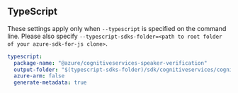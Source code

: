 ## TypeScript

These settings apply only when `--typescript` is specified on the command line.
Please also specify `--typescript-sdks-folder=<path to root folder of your azure-sdk-for-js clone>`.

``` yaml $(typescript)
typescript:
  package-name: "@azure/cognitiveservices-speaker-verification"
  output-folder: "$(typescript-sdks-folder)/sdk/cognitiveservices/cognitiveservices-speaker-verification"
  azure-arm: false
  generate-metadata: true
```
